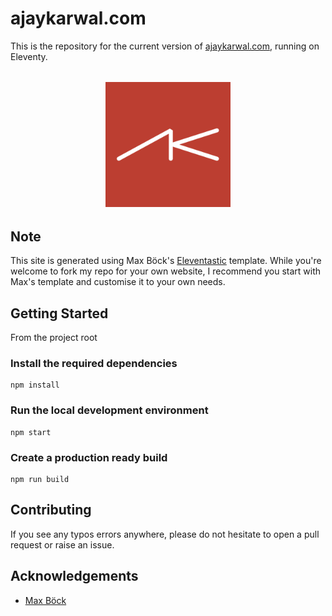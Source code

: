 # ajaykarwal.com

This is the repository for the current version of [ajaykarwal.com](https://ajaykarwal.com), running on Eleventy.

<div align="center" style="margin:32px">
    <img src="https://raw.githubusercontent.com/ajaykarwal/ajaykarwal-v8/master/src/assets/images/logo.png" alt="Logo" width='200px' height='200px'/>
</div>

## Note

This site is generated using Max Böck's [Eleventastic](https://github.com/maxboeck/eleventastic) template. While you're welcome to fork my repo for your own website, I recommend you start with Max's template and customise it to your own needs.

## Getting Started

From the project root

### Install the required dependencies

```shell
npm install
```

### Run the local development environment

```shell
npm start
```

### Create a production ready build

```shell
npm run build
```

## Contributing

If you see any typos errors anywhere, please do not hesitate to open a pull request or raise an issue.

## Acknowledgements

-   [Max Böck](https://github.com/maxboeck/)
